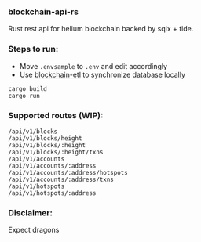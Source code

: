 ### blockchain-api-rs

Rust rest api for helium blockchain backed by sqlx + tide.

### Steps to run:

* Move `.envsample` to `.env` and edit accordingly
* Use [blockchain-etl](https://github.com/helium/blockchain-etl) to synchronize database locally

```
cargo build
cargo run
```

### Supported routes (WIP):

```
/api/v1/blocks
/api/v1/blocks/height
/api/v1/blocks/:height
/api/v1/blocks/:height/txns
/api/v1/accounts
/api/v1/accounts/:address
/api/v1/accounts/:address/hotspots
/api/v1/accounts/:address/txns
/api/v1/hotspots
/api/v1/hotspots/:address
```

### Disclaimer:

Expect dragons
